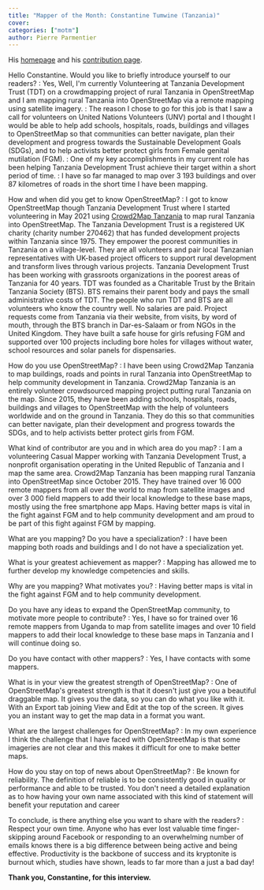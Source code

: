 ```yaml
---
title: "Mapper of the Month: Constantine Tumwine (Tanzania)"
cover:
categories: ["motm"]
author: Pierre Parmentier
---
```


His [homepage](https://www.openstreetmap.org/user/Constantine%20Tumwine) and his [contribution page](https://hdyc.neis-one.org/?Constantine%20Tumwine).

Hello Constantine. Would you like to briefly introduce yourself to our readers?
: Yes, Well, I'm currently Volunteering at Tanzania Development Trust (TDT) on a crowdmapping project of rural Tanzania in OpenStreetMap and I am mapping rural Tanzania into OpenStreetMap via a remote mapping using satellite imagery.
: The reason I chose to go for this job is that I saw a call for volunteers on United Nations Volunteers (UNV) portal and I thought I would be able to help add schools, hospitals, roads, buildings and villages to OpenStreetMap so that communities can better navigate, plan their development and progress towards the Sustainable Development Goals (SDGs), and to help activists better protect girls from Female genital mutilation (FGM).
: One of my key accomplishments in my current role has been helping Tanzania Development Trust achieve their target within a short period of time.
: I have so far managed to map over 3&nbsp;193 buildings and over 87 kilometres of roads in the short time I have been mapping.

How and when did you get to know OpenStreetMap?
: I got to know OpenStreetMap though Tanzania Development Trust where I started volunteering in May 2021 using [Crowd2Map Tanzania](https://crowd2map.org/) to map rural Tanzania into OpenStreetMap. The Tanzania Development Trust is a registered UK charity (charity number 270462) that has funded development projects within Tanzania since 1975. They empower the poorest communities in Tanzania on a village-level. They are all volunteers and pair local Tanzanian representatives with UK-based project officers to support rural development and transform lives through various projects. Tanzania Development Trust has been working with grassroots organizations in the poorest areas of Tanzania for 40 years. TDT was founded as a Charitable Trust by the Britain Tanzania Society (BTS). BTS remains their parent body and pays the small administrative costs of TDT. The people who run TDT and BTS are all volunteers who know the country well. No salaries are paid. Project requests come from Tanzania via their website, from visits, by word of mouth, through the BTS branch in Dar-es-Salaam or from NGOs in the United Kingdom. They have built a safe house for girls refusing FGM and supported over 100 projects including bore holes for villages without water, school resources and solar panels for dispensaries.

How do you use OpenStreetMap?
: I have been using Crowd2Map Tanzania to map buildings, roads and points in rural Tanzania into OpenStreetMap to help community development in Tanzania. Crowd2Map Tanzania is an entirely volunteer crowdsourced mapping project putting rural Tanzania on the map. Since 2015, they have been adding schools, hospitals, roads, buildings and villages to OpenStreetMap with the help of volunteers worldwide and on the ground in Tanzania. They do this so that communities can better navigate, plan their development and progress towards the SDGs, and to help activists better protect girls from FGM.

What kind of contributor are you and in which area do you map?
: I am a volunteering Casual Mapper working with Tanzania Development Trust, a nonprofit organisation operating in the United Republic of Tanzania and I map the same area. Crowd2Map Tanzania has been mapping rural Tanzania into OpenStreetMap since October 2015. They have trained over 16&nbsp;000 remote mappers from all over the world to map from satellite images and over 3&nbsp;000 field mappers to add their local knowledge to these base maps, mostly using the free smartphone app Maps. Having better maps is vital in the fight against FGM and to help community development and am proud to be part of this fight against FGM by mapping.

What are you mapping? Do you have a specialization?
: I have been mapping both roads and buildings and I do not have a specialization yet.

What is your greatest achievement as mapper?
: Mapping has allowed me to further develop my knowledge competencies and skills.

Why are you mapping? What motivates you?
: Having better maps is vital in the fight against FGM and to help community development.

Do you have any ideas to expand the OpenStreetMap community, to motivate more people to contribute?
: Yes, I have so for trained over 16 remote mappers from Uganda to map from satellite images and over 10 field mappers to add their local knowledge to these base maps in Tanzania and I will continue doing so.

Do you have contact with other mappers?
: Yes, I have contacts with some mappers.

What is in your view the greatest strength of OpenStreetMap?
: One of OpenStreetMap's greatest strength is that it doesn't just give you a beautiful draggable map. It gives you the data, so you can do what you like with it. With an Export tab joining View and Edit at the top of the screen. It gives you an instant way to get the map data in a format you want.

What are the largest challenges for OpenStreetMap?
: In my own experience I think the challenge that I have faced with OpenStreetMap is that some imageries are not clear and this makes it difficult for one to make better maps.

How do you stay on top of news about OpenStreetMap?
: Be known for reliability. The definition of reliable is to be consistently good in quality or performance and able to be trusted. You don't need a detailed explanation as to how having your own name associated with this kind of statement will benefit your reputation and career

To conclude, is there anything else you want to share with the readers?
: Respect your own time. Anyone who has ever lost valuable time finger-skipping around Facebook or responding to an overwhelming number of emails knows there is a big difference between being active and being effective. Productivity is the backbone of success and its kryptonite is burnout which, studies have shown, leads to far more than a just a bad day!

**Thank you, Constantine, for this interview.**
